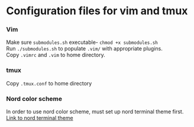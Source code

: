 # Configuration files for vim and tmux

### Vim
Make sure `submodules.sh` executable- `chmod +x submodules.sh`  
Run `./submodules.sh` to populate `.vim/` with appropriate plugins.  
Copy `.vimrc` and `.vim` to home directory.  

### tmux
Copy `.tmux.conf` to home directory  

### Nord color scheme
In order to use nord color scheme, must set up nord terminal theme first.
[Link to nord terminal theme](https://github.com/arcticicestudio/nord-gnome-terminal)
